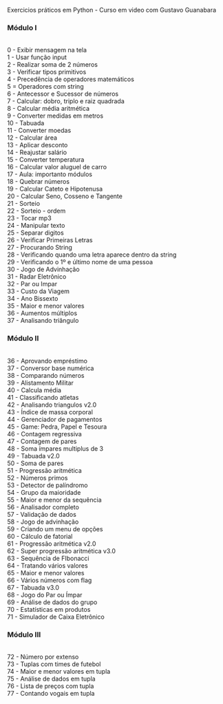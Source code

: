 Exercicios práticos em Python - Curso em video com Gustavo Guanabara

<h3> Módulo I </h3></br>
0 - Exibir mensagem na tela </br>
1 - Usar função input </br>
2 - Realizar soma de 2 números </br>
3 - Verificar tipos primitivos </br>
4 - Precedência de operadores matemáticos </br>
5 = Operadores com string </br>
6 - Antecessor e Sucessor de números </br>
7 - Calcular: dobro, triplo e raiz quadrada </br>
8 - Calcular média aritmética </br>
9 - Converter medidas em metros </br>
10 - Tabuada </br>
11 - Converter moedas </br>
12 - Calcular área </br>
13 - Aplicar desconto </br>
14 - Reajustar salário </br>
15 - Converter temperatura </br>
16 - Calcular valor aluguel de carro </br>
17 - Aula: importanto módulos </br>
18 - Quebrar números </br>
19 - Calcular Cateto e Hipotenusa </br>
20 - Calcular Seno, Cosseno e Tangente </br>
21 - Sorteio </br>
22 - Sorteio - ordem </br>
23 - Tocar mp3 </br>
24 - Manipular texto </br>
25 - Separar digitos </br>
26 - Verificar Primeiras Letras </br>
27 - Procurando String</br>
28 - Verificando quando uma letra aparece dentro da string</br>
29 - Verificando o 1º e último nome de uma pessoa</br>
30 - Jogo de Advinhação </br>
31 - Radar Eletrônico </br>
32 - Par ou Impar </br>
33 - Custo da Viagem </br>
34 - Ano Bissexto </br>
35 - Maior e menor valores </br>
36 - Aumentos múltiplos </br>
37 - Analisando triângulo </br>

<h3> Módulo II </h3></br>
36 - Aprovando empréstimo </br>
37 - Conversor base numérica </br>
38 - Comparando números </br>
39 - Alistamento Militar </br>
40 - Calcula média </br>
41 - Classificando atletas </br>
42 - Analisando triangulos v2.0 </br>
43 - Índice de massa corporal </br>
44 - Gerenciador de pagamentos </br>
45 - Game: Pedra, Papel e Tesoura </br>
46 - Contagem regressiva </br>
47 - Contagem de pares </br>
48 - Soma ímpares multiplus de 3 </br>
49 - Tabuada v2.0 </br>
50 - Soma de pares </br>
51 - Progressão aritmética </br>
52 - Números primos </br>
53 - Detector de palíndromo </br>
54 - Grupo da maioridade </br>
55 - Maior e menor da sequência </br>
56 - Analisador completo </br>
57 - Validação de dados </br>
58 - Jogo de advinhação </br>
59 - Criando um menu de opções </br>
60 - Cálculo de fatorial </br>
61 - Progressão aritmética v2.0 </br>
62 - Super progressão aritmética v3.0 </br>
63 - Sequência de FIbonacci </br>
64 - Tratando vários valores </br>
65 - Maior e menor valores </br>
66 - Vários números com flag </br>
67 - Tabuada v3.0 </br>
68 - Jogo do Par ou Ímpar </br>
69 - Análise de dados do grupo </br>
70 - Estatísticas em produtos </br>
71 - Simulador de Caixa Eletrônico </br>

<h3> Módulo III </h3></br>
72 - Número por extenso </br>
73 - Tuplas com times de futebol </br>
74 - Maior e menor valores em tupla </br>
75 - Análise de dados em tupla </br>
76 - Lista de preços com tupla </br>
77 - Contando vogais em tupla </br>

